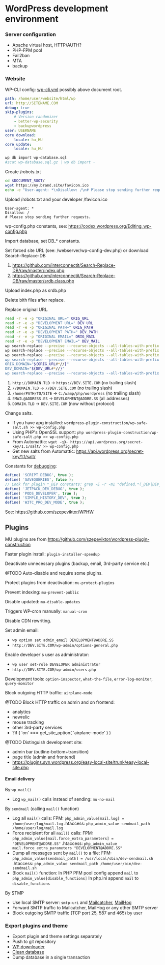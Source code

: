 # WordPress development environment

### Server configuration

- Apache virtual host, HTTP/AUTH?
- PHP-FPM pool
- Fail2ban
- MTA
- backup

### Website

WP-CLI config: [wp-cli.yml](http://wp-cli.org/config/) possibly above document root.

```yaml
path: /home/user/website/html/wp
url: http://SITENAME.COM
debug: true
skip-plugins:
    # Version randomizer
    - better-wp-security
    - backupwordpress
user: USERNAME
core download:
    locale: hu_HU
core update:
    locale: hu_HU
```

```bash
wp db import wp-database.sql
#zcat wp-database.sql.gz | wp db import -
```

Create /robots.txt

```bash
cd $DOCUMENT_ROOT/
wget https://my.brand.site/favicon.ico
echo -e "User-agent: *\nDisallow: /\n# Please stop sending further requests." > robots.txt
```

Upload /robots.txt and your developer /favicon.ico

```
User-agent: *
Disallow: /
# Please stop sending further requests.
```

wp-config.php constants, see: https://codex.wordpress.org/Editing_wp-config.php

Import database, set DB_* constants.

Set forced site URL (see: /webserver/wp-config-dev.php) or download Search-Replace-DB

1. https://github.com/interconnectit/Search-Replace-DB/raw/master/index.php
1. https://github.com/interconnectit/Search-Replace-DB/raw/master/srdb.class.php

Upload index.php as srdb.php

Delete bith files after replace.

Replace original URL.

```bash
read -r -e -p "ORIGINAL URL=" ORIG_URL
read -r -e -p "DEVELOPMENT URL=" DEV_URL
read -r -e -p "ORIGINAL PATH=" ORIG_PATH
read -r -e -p "DEVELOPMENT PATH=" DEV_PATH
read -r -e -p "ORIGINAL EMAIL=" ORIG_MAIL
read -r -e -p "DEVELOPMENT EMAIL=" DEV_MAIL
wp search-replace --precise --recurse-objects --all-tables-with-prefix "${ORIG_URL%/}" "${DEV_URL%/}"
wp search-replace --precise --recurse-objects --all-tables-with-prefix "${ORIG_URL#*:}" "${DEV_URL#*:}"
wp search-replace --precise --recurse-objects --all-tables-with-prefix "$ORIG_PATH" ""DEV_PATH"
wp search-replace --precise --recurse-objects --all-tables-with-prefix "$ORIG_MAIL" "$DEV_MAIL"
ORIG_DOMAIN="${ORIG_URL#*//}"
DEV_DOMAIN="${DEV_URL#*//}"
wp search-replace --precise --recurse-objects --all-tables-with-prefix "${ORIG_URL%%/*}" "${DEV_URL%%/*}"
```

1. `http://DOMAIN.TLD` -> `https://DEV.SITE.COM` (no trailing slash)
1. `//DOMAIN.TLD` -> `//DEV.SITE.COM` (no trailing slash)
1. `/home/PATH/TO/SITE` -> `C:/wamp/php/wordpress` (no trailing slash)
1. `EMAIL@ADDRESS.ES` -> `DEVELOPMENT@ADDRE.SS` (all addresses)
1. `DOMAIN.TLD` -> `DEV.SITE.COM` (now without protocol)

Change salts.

- If you have apg installed: `wordpress-plugin-construction/wp-safe-salt.sh >> wp-config.php`
- Using PHP's OpenSSL support: `php wordpress-plugin-construction/wp-safe-salt.php >> wp-config.php`
- From Automattic: `wget -qO- https://api.wordpress.org/secret-key/1.1/salt/ >> wp-config.php`
- Get new salts from Automattic: https://api.wordpress.org/secret-key/1.1/salt/

Constants for [debugging](https://codex.wordpress.org/Debugging_in_WordPress):

```php
define( 'SCRIPT_DEBUG', true );
define( 'SAVEQUERIES', false );
// Look for plugin *_DEV constants: grep -E -r -m1 "defined.*(_DEV|DEV_)" wp-content/plugins/*
define( 'JETPACK_DEV_DEBUG', true );
define( 'PODS_DEVELOPER', true );
define( 'SIMPLE_HISTORY_DEV', true );
define( 'W3TC_PRO_DEV_MODE', true );
```

See: https://github.com/szepeviktor/WPHW

## Plugins

MU plugins are from https://github.com/szepeviktor/wordpress-plugin-construction

Faster plugin install: `plugin-installer-speedup`

Deactivate unnecessary plugins (backup, email, 3rd-party service etc.)

@TODO Auto-disable and require some plugins.

Protect plugins from deactivation: `mu-protect-plugins`

Prevent indexing: `mu-prevent-public`

Disable updated: `mu-disable-updates`

Triggers WP-cron manually: `manual-cron`

Disable CDN rewriting.

Set admin email:

- `wp option set admin_email DEVELOPMENT@ADDRE.SS`
- `http://DEV.SITE.COM/wp-admin/options-general.php`

Enable developer's user as administrator:

- `wp user set-role DEVELOPER administrator`
- `http://DEV.SITE.COM/wp-admin/users.php`

Development tools: `option-inspector`, `what-the-file`, `error-log-monitor`, `query-monitor`

Block outgoing HTTP traffic: `airplane-mode`

@TODO Block HTTP traffic on admin and on frontend:

- analytics
- newrelic
- mouse tracking
- other 3rd-party services
- ?if ( 'on' === get_site_option( 'airplane-mode' ) )

@TODO Distinguish development site:

- admin bar (outline-bottom+transition)
- page title (admin and frontend)
- https://plugins.svn.wordpress.org/easy-local-site/trunk/easy-local-site.php

#### Email delivery

By `wp_mail()`

- Log `wp_mail()` calls instead of sending: `mu-no-mail`

By `sendmail` (calling `mail()` function)

- Log all `mail()` calls:
    FPM: `php_admin_value[mail.log] = /home/user/log/mail.log`
    .htaccess: `php_admin_value sendmail_path /home/user/log/mail.log`
- Force recipient for all `mail()` calls:
    FPM: `php_admin_value[mail.force_extra_parameters] = "DEVELOPMENT@ADDRE.SS"`
    .htaccess: `php_admin_value mail.force_extra_parameters "DEVELOPMENT@ADDRE.SS"`
- Dump all messages sent by `mail()` to a file:
    FPM: `php_admin_value[sendmail_path] = /usr/local/sbin/dev-sendmail.sh`
    .htaccess: `php_admin_value sendmail_path /home/user/bin/dev-sendmail.sh`
- Block `mail()` function:
    In PHP PFM pool config append `mail` to `php_admin_value[disable_functions]`
    In php.ini append `mail` to `disable_functions`

By STMP

- Use local SMTP server: `smtp-uri` and [Mailcatcher](https://mailcatcher.me/), [MailHog](https://github.com/mailhog/MailHog)
- Forward SMTP traffic to Mailcatcher, MailHog or any other SMTP server
- Block outgoing SMTP traffic (TCP port 25, 587 and 465) by user

### Export plugins and theme

- Export plugin and theme settings separately
- Push to git repository
- [WP downloader](https://github.com/szepeviktor/wordpress-plugin-construction/tree/master/shared-hosting-aid/wp-downloader)
- [Clean database](https://github.com/szepeviktor/debian-server-tools/blob/master/webserver/Production-website.md#clean-up-database)
- Dump database in a single transaction
